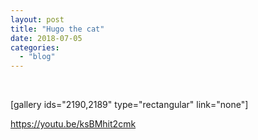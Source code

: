 ```yaml
---
layout: post
title: "Hugo the cat"
date: 2018-07-05
categories: 
  - "blog"
---
```


 

\[gallery ids="2190,2189" type="rectangular" link="none"\]

https://youtu.be/ksBMhit2cmk
